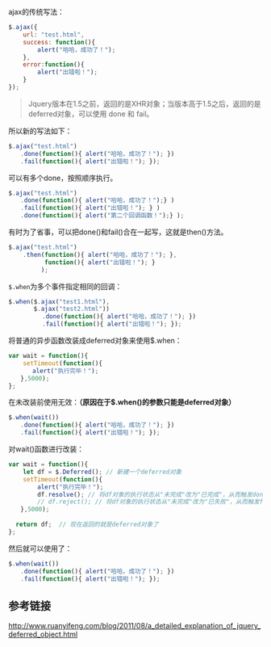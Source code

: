 ajax的传统写法：

```js
$.ajax({
    url: "test.html",
    success: function(){
        alert("哈哈，成功了！");
    },
    error:function(){
        alert("出错啦！");
    }
});
```

> Jquery版本在1.5之前，返回的是XHR对象；当版本高于1.5之后，返回的是deferred对象，可以使用 done 和 fail。

所以新的写法如下：

```js
$.ajax("test.html")
　　.done(function(){ alert("哈哈，成功了！"); })
　　.fail(function(){ alert("出错啦！"); });
```

可以有多个done，按照顺序执行。

```js
$.ajax("test.html")
　　.done(function(){ alert("哈哈，成功了！");} )
　　.fail(function(){ alert("出错啦！"); } )
　　.done(function(){ alert("第二个回调函数！");} );
```



有时为了省事，可以把done()和fail()合在一起写，这就是then()方法。

```js
$.ajax("test.html")
	.then(function(){ alert("哈哈，成功了！"); },
          function(){ alert("出错啦！"); }
         );
```



`$.when`为多个事件指定相同的回调：

```js
$.when($.ajax("test1.html"), 
       $.ajax("test2.html"))
　　		.done(function(){ alert("哈哈，成功了！"); })
　　		.fail(function(){ alert("出错啦！"); });
```



将普通的异步函数改装成deferred对象来使用$.when：

```js
var wait = function(){
    setTimeout(function(){
　　　　alert("执行完毕！");
　　},5000);
};
```

在未改装前使用无效：**（原因在于$.when()的参数只能是deferred对象）**

```js
$.when(wait())
　　.done(function(){ alert("哈哈，成功了！"); })
　　.fail(function(){ alert("出错啦！"); });
```

对wait()函数进行改装：

```js
var wait = function(){
    let df = $.Deferred(); // 新建一个deferred对象
    setTimeout(function(){
        alert("执行完毕！");
        df.resolve(); // 将df对象的执行状态从"未完成"改为"已完成"，从而触发done()方法。
        // df.reject(); // 将df对象的执行状态从"未完成"改为"已失败"，从而触发fail()方法。
　　},5000);
  
  return df;  // 现在返回的就是deferred对象了
};
```

然后就可以使用了：

```js
$.when(wait())
　　.done(function(){ alert("哈哈，成功了！"); })
　　.fail(function(){ alert("出错啦！"); });
```


## 参考链接

http://www.ruanyifeng.com/blog/2011/08/a_detailed_explanation_of_jquery_deferred_object.html